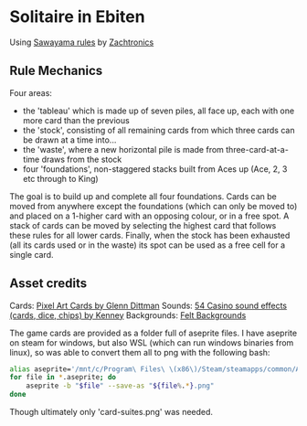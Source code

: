 # Solitaire in Ebiten

Using [Sawayama rules](https://www.watsonbrosgames.com/solitaire/) by [Zachtronics](https://www.zachtronics.com/solitaire-collection/)

## Rule Mechanics

Four areas:

- the 'tableau' which is made up of seven piles, all face up, each with one more card than the previous
- the 'stock', consisting of all remaining cards from which three cards can be drawn at a time into...
- the 'waste', where a new horizontal pile is made from three-card-at-a-time draws from the stock
- four 'foundations', non-staggered stacks built from Aces up (Ace, 2, 3 etc through to King)

The goal is to build up and complete all four foundations. Cards can be moved from anywhere except the foundations (which can only be moved to) and placed on a 1-higher card with an opposing colour, or in a free spot. A stack of cards can be moved by selecting the highest card that follows these rules for all lower cards. Finally, when the stock has been exhausted (all its cards used or in the waste) its spot can be used as a free cell for a single card.

## Asset credits

Cards: [Pixel Art Cards by Glenn Dittman](https://opengameart.org/content/pixel-art-cards)
Sounds: [54 Casino sound effects (cards, dice, chips) by Kenney](https://opengameart.org/content/54-casino-sound-effects-cards-dice-chips)
Backgrounds: [Felt Backgrounds](https://opengameart.org/content/felt-backgrounds)

The game cards are provided as a folder full of aseprite files. I have aseprite on steam for windows, but also WSL (which can run windows binaries from linux), so was able to convert them all to png with the following bash:

```bash
alias aseprite='/mnt/c/Program\ Files\ \(x86\)/Steam/steamapps/common/Aseprite/Aseprite.exe'
for file in *.aseprite; do
    aseprite -b "$file" --save-as "${file%.*}.png"
done
```

Though ultimately only 'card-suites.png' was needed.

